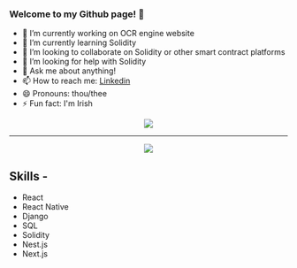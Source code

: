 ### Welcome to my Github page! 👋

- 🔭 I’m currently working on OCR engine website
- 🌱 I’m currently learning Solidity
- 👯 I’m looking to collaborate on Solidity or other smart contract platforms
- 🤔 I’m looking for help with Solidity
- 💬 Ask me about anything!
- 📫 How to reach me: [Linkedin](https://www.linkedin.com/in/karl-timmins/)
- 😄 Pronouns: thou/thee
- ⚡ Fun fact: I'm Irish

<p align="center" width="100%">
<a href="https://github.com/anuraghazra/github-readme-stats">
<img align="center" src=https://github-readme-stats.vercel.app/api?username=Karlitoyo&show_icons=true&theme=radical />
</a>
 </p>
<hr>
<p align="center" width="100%">
<a href="https://github.com/anuraghazra/github-readme-stats">
<img align="center" src=https://github-readme-stats.vercel.app/api/top-langs/?username=Karlitoyo&layout=compact />
</a>
</p>

## Skills -
* React
* React Native
* Django
* SQL
* Solidity
* Nest.js
* Next.js
